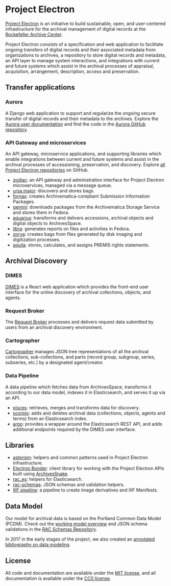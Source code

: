 # Project Electron

[Project Electron](http://projectelectron.rockarch.org/) is an initiative to build sustainable, open, and user-centered infrastructure for the archival management of digital records at the [Rockefeller Archive Center](http://rockarch.org/).

Project Electron consists of a specification and web application to facilitate ongoing transfers of digital records and their associated metadata from organizations to archives, a repository to store digital records and metadata, an API layer to manage system interactions, and integrations with current and future systems which assist in the archival processes of appraisal, acquisition, arrangement, description, access and preservation.

## Transfer applications
### Aurora
A Django web application to support and regularize the ongoing secure transfer of digital records and their metadata to the archives. Explore the [Aurora user documentation](https://docs.rockarch.org/aurora-docs/) and find the code in the [Aurora GitHub repository](https://github.com/RockefellerArchiveCenter/aurora).

### API Gateway and microservices
An API gateway, microservice applications, and supporting libraries which enable integrations between current and future systems and assist in the archival processes of accessioning, preservation, and discovery. Explore [all Project Electron repositories](https://github.com/topics/project-electron) on GitHub.

  - [zodiac](https://github.com/RockefellerArchiveCenter/zodiac): an API gateway and administration interface for Project Electron microservices, managed via a message queue.
  - [ursa major](https://github.com/RockefellerArchiveCenter/ursa_major): discovers and stores bags.
  - [fornax](https://github.com/RockefellerArchiveCenter/fornax): creates Archivematica-compliant Submission Information Packages.
  - [gemini](https://github.com/RockefellerArchiveCenter/gemini): downloads packages from the Archivematica Storage Service and stores them in Fedora.
  - [aquarius](https://github.com/RockefellerArchiveCenter/aquarius): transforms and delivers accessions, archival objects and digital objects to ArchivesSpace.
  - [libra](https://github.com/RockefellerArchiveCenter/libra): generates reports on files and activities in Fedora.
  - [zorya](https://github.com/RockefellerArchiveCenter/zorya): creates bags from files generated by disk imaging and digitization processes.
  - [aquila](https://github.com/RockefellerArchiveCenter/aquila): stores, calculates, and assigns PREMIS rights statements.

## Archival Discovery
### DIMES
[DIMES](https://github.com/RockefellerArchiveCenter/dimes) is a React web application which provides the front-end user interface for the online discovery of archival collections, objects, and agents.

### Request Broker
The [Request Broker](https://github.com/RockefellerArchiveCenter/request_broker) processes and delivers request data submitted by users from an archival discovery environment.

### Cartographer
[Cartographer](https://github.com/RockefellerArchiveCenter/cartographer) manages JSON tree representations of all the archival collections, sub-collections, and parts (record group, subgroup, series, subseries, etc.) by a designated agent/creator.

### Data Pipeline
A data pipeline which fetches data from ArchivesSpace, transforms it according to our data model, indexes it in Elasticsearch, and serves it up via an API.

- [pisces](https://github.com/RockefellerArchiveCenter/pisces): retrieves, merges and transforms data for discovery.
- [scorpio](https://github.com/RockefellerArchiveCenter/scorpio): adds and deletes archival data (collections, objects, agents and terms) from an Elasticsearch index.
- [argo](https://github.com/RockefellerArchiveCenter/argo): provides a wrapper around the Elasticsearch REST API, and adds additional endpoints required by the DIMES user interface.

## Libraries

  - [asterism](https://github.com/RockefellerArchiveCenter/asterism): helpers and common patterns used in Project Electron infrastructure.
  - [Electron Bonder](https://github.com/RockefellerArchiveCenter/ElectronBonder): client library for working with the Project Electron APIs built using [ArchivesSnake](https://github.com/archivesspace-labs/ArchivesSnake/).
  - [rac_es](https://github.com/RockefellerArchiveCenter/rac_es): helpers for Elasticsearch.
  - [rac-schemas](https://github.com/RockefellerArchiveCenter/rac_schemas): JSON schemas and validation helpers.
  - [IIIF pipeline](https://github.com/RockefellerArchiveCenter/iiif-pipeline): a pipeline to create image derivatives and IIIF Manifests.

## Data Model

Our model for archival data is based on the Portland Common Data Model (PCDM). Check out the [working model overview](https://github.com/RockefellerArchiveCenter/rac_schemas/blob/base/Simplified_Data_Model.png) and JSON schema validations in the [RAC Schemas Repository](https://github.com/RockefellerArchiveCenter/rac_schemas).

In 2017 in the early stages of the project, we also created an [annotated bibliography on data modeling](https://github.com/RockefellerArchiveCenter/project_electron/blob/base/bibliography/data_model_bibliography.md).

## License

All code and documentation are available under the [MIT license](LICENSE), and all documentation is available under the [CC0 license](LICENSE-CC0.md).
